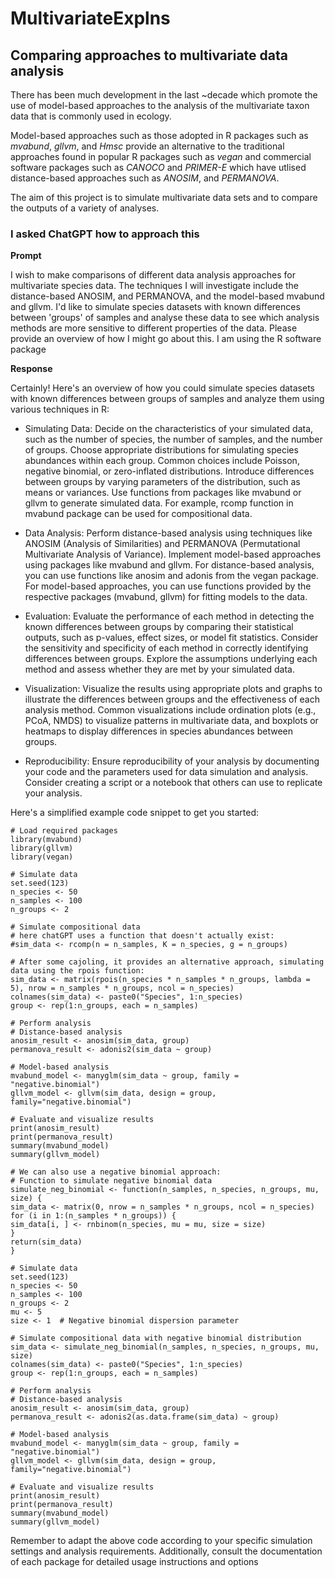 <h1>MultivariateExplns</h1>
<h2>Comparing approaches to multivariate data analysis</h2>

There has been much development in the last ~decade which promote the use of
model-based approaches to the analysis of the multivariate taxon data that
is commonly used in ecology.

Model-based approaches such as those adopted in R packages such as _mvabund_, _gllvm_, and
_Hmsc_ provide an alternative to the traditional approaches found in popular R
packages such as _vegan_ and commercial software packages such as _CANOCO_ and 
_PRIMER-E_ which have utlised distance-based approaches such as _ANOSIM_, and 
_PERMANOVA_.

The aim of this project is to simulate multivariate data sets and to compare the
outputs of a variety of analyses.

<h3>I asked ChatGPT how to approach this</h3>
<b>Prompt</b>

I wish to make comparisons of  different data analysis approaches for multivariate species data.  The techniques I will investigate include the distance-based ANOSIM, and PERMANOVA, and the model-based mvabund and gllvm.
I'd like to simulate species datasets with known differences between 'groups' of samples and analyse these data to see which analysis methods are more sensitive to different properties of the data.
Please provide an overview of how I might go about this. I am using the R software package

<b>Response</b>

Certainly! Here's an overview of how you could simulate species datasets with known differences between groups of samples and analyze them using various techniques in R:

* Simulating Data:
        Decide on the characteristics of your simulated data, such as the number of species, the number of samples, and the number of groups. Choose appropriate distributions for simulating species abundances within each group. Common choices include Poisson, negative binomial, or zero-inflated distributions. Introduce differences between groups by varying parameters of the distribution, such as means or variances. Use functions from packages like mvabund or gllvm to generate simulated data. For example, rcomp function in mvabund package can be used for compositional data.

* Data Analysis:
        Perform distance-based analysis using techniques like ANOSIM (Analysis of Similarities) and PERMANOVA (Permutational Multivariate Analysis of Variance). Implement model-based approaches using packages like mvabund and gllvm. For distance-based analysis, you can use functions like anosim and adonis from the vegan package. For model-based approaches, you can use functions provided by the respective packages (mvabund, gllvm) for fitting models to the data.

* Evaluation:
        Evaluate the performance of each method in detecting the known differences between groups by comparing their statistical outputs, such as p-values, effect sizes, or model fit statistics. Consider the sensitivity and specificity of each method in correctly identifying differences between groups. Explore the assumptions underlying each method and assess whether they are met by your simulated data.

* Visualization:
        Visualize the results using appropriate plots and graphs to illustrate the differences between groups and the effectiveness of each analysis method. Common visualizations include ordination plots (e.g., PCoA, NMDS) to visualize patterns in multivariate data, and boxplots or heatmaps to display differences in species abundances between groups.

* Reproducibility:
        Ensure reproducibility of your analysis by documenting your code and the parameters used for data simulation and analysis. Consider creating a script or a notebook that others can use to replicate your analysis.

Here's a simplified example code snippet to get you started:


    # Load required packages
    library(mvabund)
    library(gllvm)
    library(vegan)
    
    # Simulate data
    set.seed(123)
    n_species <- 50
    n_samples <- 100
    n_groups <- 2
    
    # Simulate compositional data
    # here chatGPT uses a function that doesn't actually exist:
    #sim_data <- rcomp(n = n_samples, K = n_species, g = n_groups)
    
    # After some cajoling, it provides an alternative approach, simulating data using the rpois function:
    sim_data <- matrix(rpois(n_species * n_samples * n_groups, lambda = 5), nrow = n_samples * n_groups, ncol = n_species)
    colnames(sim_data) <- paste0("Species", 1:n_species)
    group <- rep(1:n_groups, each = n_samples)
    
    # Perform analysis
    # Distance-based analysis
    anosim_result <- anosim(sim_data, group)
    permanova_result <- adonis2(sim_data ~ group)
    
    # Model-based analysis
    mvabund_model <- manyglm(sim_data ~ group, family = "negative.binomial")
    gllvm_model <- gllvm(sim_data, design = group, family="negative.binomial")
    
    # Evaluate and visualize results
    print(anosim_result)
    print(permanova_result)
    summary(mvabund_model)
    summary(gllvm_model)
    
    # We can also use a negative binomial approach:
    # Function to simulate negative binomial data
    simulate_neg_binomial <- function(n_samples, n_species, n_groups, mu, size) {
    sim_data <- matrix(0, nrow = n_samples * n_groups, ncol = n_species)
    for (i in 1:(n_samples * n_groups)) {
    sim_data[i, ] <- rnbinom(n_species, mu = mu, size = size)
    }
    return(sim_data)
    }
    
    # Simulate data
    set.seed(123)
    n_species <- 50
    n_samples <- 100
    n_groups <- 2
    mu <- 5
    size <- 1  # Negative binomial dispersion parameter
    
    # Simulate compositional data with negative binomial distribution
    sim_data <- simulate_neg_binomial(n_samples, n_species, n_groups, mu, size)
    colnames(sim_data) <- paste0("Species", 1:n_species)
    group <- rep(1:n_groups, each = n_samples)
    
    # Perform analysis
    # Distance-based analysis
    anosim_result <- anosim(sim_data, group)
    permanova_result <- adonis2(as.data.frame(sim_data) ~ group)
    
    # Model-based analysis
    mvabund_model <- manyglm(sim_data ~ group, family = "negative.binomial")
    gllvm_model <- gllvm(sim_data, design = group, family="negative.binomial")
    
    # Evaluate and visualize results
    print(anosim_result)
    print(permanova_result)
    summary(mvabund_model)
    summary(gllvm_model)
    
Remember to adapt the above code according to your specific simulation settings and analysis requirements. Additionally, consult the documentation of each package for detailed usage instructions and options
